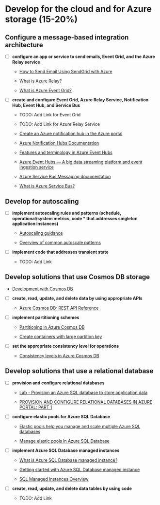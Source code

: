 # Develop for the cloud and for Azure storage (15-20%)

## Configure a message-based integration architecture

- [ ] __configure an app or service to send emails, Event Grid, and the Azure Relay service__

  - [How to Send Email Using SendGrid with Azure](https://docs.microsoft.com/en-us/azure/sendgrid-dotnet-how-to-send-email)

  - [What is Azure Relay?](https://docs.microsoft.com/en-us/azure/service-bus-relay/relay-what-is-it)

  - [What is Azure Event Grid?](https://docs.microsoft.com/en-us/azure/event-grid/overview)

- [ ] __create and configure Event Grid, Azure Relay Service, Notification Hub, Event Hub, and Service Bus__

  - TODO: Add Link for Event Grid

  - TODO: Add Link for Azure Relay Service

  - [Create an Azure notification hub in the Azure portal](https://docs.microsoft.com/en-us/azure/notification-hubs/create-notification-hub-portal)

  - [Azure Notification Hubs Documentation](https://docs.microsoft.com/en-us/azure/notification-hubs/)

  - [Features and terminology in Azure Event Hubs](https://docs.microsoft.com/en-us/azure/event-hubs/event-hubs-features)

  - [Azure Event Hubs — A big data streaming platform and event ingestion service](https://docs.microsoft.com/en-us/azure/event-hubs/event-hubs-about)

  - [Azure Service Bus Messaging documentation](https://docs.microsoft.com/en-us/azure/service-bus-messaging/)

  - [What is Azure Service Bus?](https://docs.microsoft.com/en-us/azure/service-bus-messaging/service-bus-messaging-overview)

## Develop for autoscaling

- [ ] __implement autoscaling rules and patterns (schedule, operational/system metrics, code * that addresses singleton application instances)__

  - [Autoscaling guidance](https://docs.microsoft.com/en-us/azure/architecture/best-practices/auto-scaling)

  - [Overview of common autoscale patterns](https://docs.microsoft.com/en-us/azure/azure-monitor/platform/autoscale-common-scale-patterns)

- [ ] __implement code that addresses transient state__

  - TODO: Add Link

## Develop solutions that use Cosmos DB storage

- [Development with Cosmos DB](https://handsonlabs.microsoft.com/handsonlabs/SelfPacedLabs?storyId=story://d50c8d04-98de-45a5-84ce-75e1fbceab91/)

- [ ] __create, read, update, and delete data by using appropriate APIs__

  - [Azure Cosmos DB: REST API Reference](https://docs.microsoft.com/en-us/rest/api/cosmos-db/)

- [ ] __implement partitioning schemes__

  - [Partitioning in Azure Cosmos DB](https://docs.microsoft.com/en-us/azure/cosmos-db/partitioning-overview)

  - [Create containers with large partition key](https://docs.microsoft.com/en-us/azure/cosmos-db/large-partition-keys)

- [ ] __set the appropriate consistency level for operations__

  - [Consistency levels in Azure Cosmos DB](https://docs.microsoft.com/en-us/azure/cosmos-db/consistency-levels)

## Develop solutions that use a relational database

- [ ] __provision and configure relational databases__

  - [Lab - Provision an Azure SQL database to store application data](https://docs.microsoft.com/en-us/learn/modules/provision-azure-sql-db/)

  - [PROVISION AND CONFIGURE RELATIONAL DATABASES IN AZURE PORTAL: PART 1](https://karthiktechblog.com/azure/provision-and-configure-relational-databases-azure-portal)

- [ ] __configure elastic pools for Azure SQL Database__

  - [Elastic pools help you manage and scale multiple Azure SQL databases](https://docs.microsoft.com/en-us/azure/sql-database/sql-database-elastic-pool)

  - [Manage elastic pools in Azure SQL Database](https://docs.microsoft.com/en-us/azure/sql-database/sql-database-elastic-pool-manage)

- [ ] __implement Azure SQL Database managed instances__

  - [What is Azure SQL Database managed instance?](https://docs.microsoft.com/en-us/azure/sql-database/sql-database-managed-instance)

  - [Getting started with Azure SQL Database managed instance](https://docs.microsoft.com/en-us/azure/sql-database/sql-database-managed-instance-quickstart-guide)

  - [SQL Managed Instances Overview](https://docs.microsoft.com/en-us/azure/sql-database/sql-database-managed-instance-index)

- [ ] __create, read, update, and delete data tables by using code__

  - TODO: Add Link
